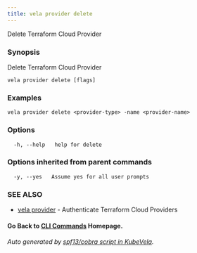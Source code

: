 ```yaml
---
title: vela provider delete
---
```


Delete Terraform Cloud Provider

### Synopsis

Delete Terraform Cloud Provider

```
vela provider delete [flags]
```

### Examples

```
vela provider delete <provider-type> -name <provider-name>
```

### Options

```
  -h, --help   help for delete
```

### Options inherited from parent commands

```
  -y, --yes   Assume yes for all user prompts
```

### SEE ALSO

* [vela provider](vela_provider)	 - Authenticate Terraform Cloud Providers

#### Go Back to [CLI Commands](vela) Homepage.


###### Auto generated by [spf13/cobra script in KubeVela](https://github.com/kubevela/kubevela/tree/master/hack/docgen).
